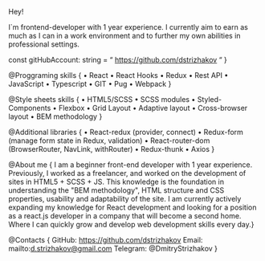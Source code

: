 
Hey!

I`m frontend-developer with 1 year experience. I currently aim to earn as much as I can in a work environment and to further my own abilities in professional settings.

const gitHubAccount: string = “ https://github.com/dstrizhakov “ }

@Proggraming skills {
• React
• React Hooks
• Redux
• Rest API
• JavaScript
• Typescript
• GIT
• Pug
• Webpack
}

@Style sheets skills {
• HTML5/SCSS
• SCSS modules
• Styled-Components
• Flexbox
• Grid Layout
• Adaptive layout
• Cross-browser layout
• BEM methodology
}

@Additional libraries {
• React-redux (provider, connect)
• Redux-form (manage form state in Redux, validation)
• React-router-dom (BrowserRouter, NavLink, withRouter)
• Redux-thunk
• Axios
}

@About me {
I am a beginner front-end developer with 1 year experience. 
Previously, I worked as a freelancer, and worked on the development of sites in HTML5 + SCSS + JS. 
This knowledge is the foundation in understanding the "BEM methodology", HTML structure and CSS properties, usability and adaptability of the site. 
I am currently actively expanding my knowledge for React development and looking for a position as a react.js developer in a company that will become a second home. 
Where I can quickly grow and develop web development skills every day.}

@Contacts {
GitHub: https://github.com/dstrizhakov
Email: mailto:d.strizhakov@gmail.com
Telegram: @DmitryStrizhakov
}

